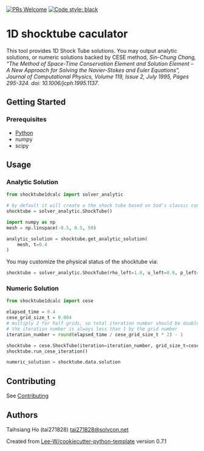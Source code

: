 [![PRs Welcome](https://img.shields.io/badge/PRs-welcome-brightgreen.svg?style=flat-square)](http://makeapullrequest.com)
[![Code style: black](https://img.shields.io/badge/code%20style-black-000000.svg)](https://github.com/psf/black)

# 1D shocktube caculator
This tool provides 1D Shock Tube solutions. You may output analytic solutions, or numeric solutions backed by CESE
method, *Sin-Chung Chang, “The Method of Space-Time Conservation Element and Solution Element – A New Approach for
Solving the Navier-Stokes and Euler Equations”, Journal of Computational Physics, Volume 119, Issue 2, July 1995, Pages 295-324. doi: 10.1006/jcph.1995.1137*.

## Getting Started

### Prerequisites
* [Python](https://www.python.org/downloads/)
* numpy
* scipy

## Usage
### Analytic Solution
```python
from shocktube1dcalc import solver_analytic

# by default it will create a the shock tube based on Sod's classic condition.
shocktube = solver_analytic.ShockTube()

import numpy as np
mesh = np.linspace(-0.5, 0.5, 50)

analytic_solution = shocktube.get_analytic_solution(
    mesh, t=0.4
)
```


You may customize the physical status of the shocktube via:
```python
shocktube = solver_analytic.ShockTube(rho_left=1.0, u_left=0.0, p_left=1.0, rho_right=0.125, u_right=0.0, p_right=0.1)
```


### Numeric Solution
```python
from shocktube1dcalc import cese

elapsed_time = 0.4
cese_grid_size_t = 0.004
# multiply 2 for half grids, so total iteration number should be double
# the iteration number is always less than 1 by the grid number
iteration_number = round(elapsed_time / cese_grid_size_t * 2) - 1

shocktube = cese.ShockTube(iteration=iteration_number, grid_size_t=cese_grid_size_t)
shocktube.run_cese_iteration()

numeric_solution = shocktube.data.solution
```

## Contributing
See [Contributing](contributing.md)

## Authors
Taihsiang Ho (tai271828) <tai271828@solvcon.net>


Created from [Lee-W/cookiecutter-python-template](https://github.com/Lee-W/cookiecutter-python-template/tree/0.7.1) version 0.7.1
